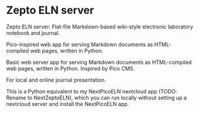 # Zepto ELN server

Zepto ELN server: Flat-file Markdown-based wiki-style electronic laboratory notebook and journal.

Pico-inspired web app for serving Markdown documents as HTML-compiled web pages, written in Python.


Basic web server app for serving Markdown documents as HTML-compiled web pages, written in Python.
Inspired by Pico CMS. 

For local and online journal presentation.



This is a Python equivalent to my NextPicoELN nextcloud app (TODO: Rename to NextZeptoELN),
which you can run locally without setting up a nextcloud server and install the NextPicoELN app.



